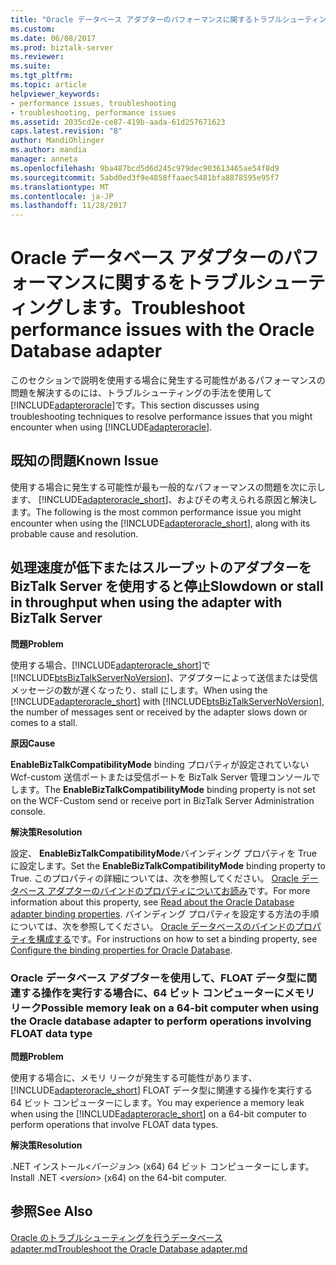 ```yaml
---
title: "Oracle データベース アダプターのパフォーマンスに関するトラブルシューティング |Microsoft ドキュメント"
ms.custom: 
ms.date: 06/08/2017
ms.prod: biztalk-server
ms.reviewer: 
ms.suite: 
ms.tgt_pltfrm: 
ms.topic: article
helpviewer_keywords:
- performance issues, troubleshooting
- troubleshooting, performance issues
ms.assetid: 2035cd2e-ce87-419b-aada-61d257671623
caps.latest.revision: "8"
author: MandiOhlinger
ms.author: mandia
manager: anneta
ms.openlocfilehash: 9ba487bcd5d6d245c979dec903613465ae54f8d9
ms.sourcegitcommit: 5abd0ed3f9e4858ffaaec5481bfa8878595e95f7
ms.translationtype: MT
ms.contentlocale: ja-JP
ms.lasthandoff: 11/28/2017
---
```

# <a name="troubleshoot-performance-issues-with-the-oracle-database-adapter"></a><span data-ttu-id="d3e0c-102">Oracle データベース アダプターのパフォーマンスに関するをトラブルシューティングします。</span><span class="sxs-lookup"><span data-stu-id="d3e0c-102">Troubleshoot performance issues with the Oracle Database adapter</span></span>
<span data-ttu-id="d3e0c-103">このセクションで説明を使用する場合に発生する可能性があるパフォーマンスの問題を解決するのには、トラブルシューティングの手法を使用して[!INCLUDE[adapteroracle](../../includes/adapteroracle-md.md)]です。</span><span class="sxs-lookup"><span data-stu-id="d3e0c-103">This section discusses using troubleshooting techniques to resolve performance issues that you might encounter when using [!INCLUDE[adapteroracle](../../includes/adapteroracle-md.md)].</span></span>  
  
## <a name="known-issue"></a><span data-ttu-id="d3e0c-104">既知の問題</span><span class="sxs-lookup"><span data-stu-id="d3e0c-104">Known Issue</span></span>  
 <span data-ttu-id="d3e0c-105">使用する場合に発生する可能性が最も一般的なパフォーマンスの問題を次に示します、 [!INCLUDE[adapteroracle_short](../../includes/adapteroracle-short-md.md)]、およびその考えられる原因と解決します。</span><span class="sxs-lookup"><span data-stu-id="d3e0c-105">The following is the most common performance issue you might encounter when using the [!INCLUDE[adapteroracle_short](../../includes/adapteroracle-short-md.md)], along with its probable cause and resolution.</span></span>  
  
##  <a name="BKMK_Slowdown"></a><span data-ttu-id="d3e0c-106">処理速度が低下またはスループットのアダプターを BizTalk Server を使用すると停止</span><span class="sxs-lookup"><span data-stu-id="d3e0c-106">Slowdown or stall in throughput when using the adapter with BizTalk Server</span></span>  
 <span data-ttu-id="d3e0c-107">**問題**</span><span class="sxs-lookup"><span data-stu-id="d3e0c-107">**Problem**</span></span>  
  
 <span data-ttu-id="d3e0c-108">使用する場合、[!INCLUDE[adapteroracle_short](../../includes/adapteroracle-short-md.md)]で[!INCLUDE[btsBizTalkServerNoVersion](../../includes/btsbiztalkservernoversion-md.md)]、アダプターによって送信または受信メッセージの数が遅くなったり、stall にします。</span><span class="sxs-lookup"><span data-stu-id="d3e0c-108">When using the [!INCLUDE[adapteroracle_short](../../includes/adapteroracle-short-md.md)] with [!INCLUDE[btsBizTalkServerNoVersion](../../includes/btsbiztalkservernoversion-md.md)], the number of messages sent or received by the adapter slows down or comes to a stall.</span></span>  
  
 <span data-ttu-id="d3e0c-109">**原因**</span><span class="sxs-lookup"><span data-stu-id="d3e0c-109">**Cause**</span></span>  
  
 <span data-ttu-id="d3e0c-110">**EnableBizTalkCompatibilityMode** binding プロパティが設定されていない Wcf-custom 送信ポートまたは受信ポートを BizTalk Server 管理コンソールでします。</span><span class="sxs-lookup"><span data-stu-id="d3e0c-110">The **EnableBizTalkCompatibilityMode** binding property is not set on the WCF-Custom send or receive port in BizTalk Server Administration console.</span></span>  
  
 <span data-ttu-id="d3e0c-111">**解決策**</span><span class="sxs-lookup"><span data-stu-id="d3e0c-111">**Resolution**</span></span>  
  
 <span data-ttu-id="d3e0c-112">設定、 **EnableBizTalkCompatibilityMode**バインディング プロパティを True に設定します。</span><span class="sxs-lookup"><span data-stu-id="d3e0c-112">Set the **EnableBizTalkCompatibilityMode** binding property to True.</span></span> <span data-ttu-id="d3e0c-113">このプロパティの詳細については、次を参照してください。 [Oracle データベース アダプターのバインドのプロパティについてお読み](../../adapters-and-accelerators/adapter-oracle-database/read-about-the-oracle-database-adapter-binding-properties.md)です。</span><span class="sxs-lookup"><span data-stu-id="d3e0c-113">For more information about this property, see [Read about the Oracle Database adapter binding properties](../../adapters-and-accelerators/adapter-oracle-database/read-about-the-oracle-database-adapter-binding-properties.md).</span></span> <span data-ttu-id="d3e0c-114">バインディング プロパティを設定する方法の手順については、次を参照してください。 [Oracle データベースのバインドのプロパティを構成する](../../adapters-and-accelerators/adapter-oracle-database/configure-the-binding-properties-for-oracle-database.md)です。</span><span class="sxs-lookup"><span data-stu-id="d3e0c-114">For instructions on how to set a binding property, see [Configure the binding properties for Oracle Database](../../adapters-and-accelerators/adapter-oracle-database/configure-the-binding-properties-for-oracle-database.md).</span></span>  
  
### <a name="possible-memory-leak-on-a-64-bit-computer-when-using-the-oracle-database-adapter-to-perform-operations-involving-float-data-type"></a><span data-ttu-id="d3e0c-115">Oracle データベース アダプターを使用して、FLOAT データ型に関連する操作を実行する場合に、64 ビット コンピューターにメモリ リーク</span><span class="sxs-lookup"><span data-stu-id="d3e0c-115">Possible memory leak on a 64-bit computer when using the Oracle database adapter to perform operations involving FLOAT data type</span></span>  
 <span data-ttu-id="d3e0c-116">**問題**</span><span class="sxs-lookup"><span data-stu-id="d3e0c-116">**Problem**</span></span>  
  
 <span data-ttu-id="d3e0c-117">使用する場合に、メモリ リークが発生する可能性があります、 [!INCLUDE[adapteroracle_short](../../includes/adapteroracle-short-md.md)] FLOAT データ型に関連する操作を実行する 64 ビット コンピューターにします。</span><span class="sxs-lookup"><span data-stu-id="d3e0c-117">You may experience a memory leak when using the [!INCLUDE[adapteroracle_short](../../includes/adapteroracle-short-md.md)] on a 64-bit computer to perform operations that involve FLOAT data types.</span></span>  
  
 <span data-ttu-id="d3e0c-118">**解決策**</span><span class="sxs-lookup"><span data-stu-id="d3e0c-118">**Resolution**</span></span>  
  
 <span data-ttu-id="d3e0c-119">.NET インストール\<*バージョン*\> (x64) 64 ビット コンピューターにします。</span><span class="sxs-lookup"><span data-stu-id="d3e0c-119">Install .NET \<*version*\> (x64) on the 64-bit computer.</span></span>  
  
## <a name="see-also"></a><span data-ttu-id="d3e0c-120">参照</span><span class="sxs-lookup"><span data-stu-id="d3e0c-120">See Also</span></span>  
[<span data-ttu-id="d3e0c-121">Oracle のトラブルシューティングを行うデータベース adapter.md</span><span class="sxs-lookup"><span data-stu-id="d3e0c-121">Troubleshoot the Oracle Database adapter.md</span></span>](../../adapters-and-accelerators/adapter-oracle-database/troubleshoot-the-oracle-database-adapter.md)